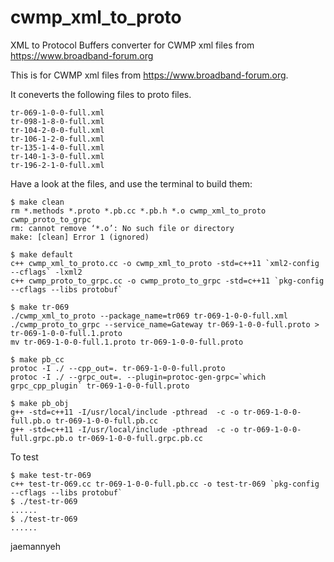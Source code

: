 # cwmp_xml_to_proto

XML to Protocol Buffers converter for CWMP xml files from https://www.broadband-forum.org

This is for CWMP xml files from https://www.broadband-forum.org.

It coneverts the following files to proto files.

    tr-069-1-0-0-full.xml
    tr-098-1-8-0-full.xml
    tr-104-2-0-0-full.xml
    tr-106-1-2-0-full.xml
    tr-135-1-4-0-full.xml
    tr-140-1-3-0-full.xml
    tr-196-2-1-0-full.xml

Have a look at the files, and use the terminal to build them:

    $ make clean
    rm *.methods *.proto *.pb.cc *.pb.h *.o cwmp_xml_to_proto cwmp_proto_to_grpc
    rm: cannot remove ‘*.o’: No such file or directory
    make: [clean] Error 1 (ignored)

    $ make default
    c++ cwmp_xml_to_proto.cc -o cwmp_xml_to_proto -std=c++11 `xml2-config --cflags` -lxml2
    c++ cwmp_proto_to_grpc.cc -o cwmp_proto_to_grpc -std=c++11 `pkg-config --cflags --libs protobuf`

    $ make tr-069
    ./cwmp_xml_to_proto --package_name=tr069 tr-069-1-0-0-full.xml
    ./cwmp_proto_to_grpc --service_name=Gateway tr-069-1-0-0-full.proto > tr-069-1-0-0-full.1.proto
    mv tr-069-1-0-0-full.1.proto tr-069-1-0-0-full.proto 

    $ make pb_cc
    protoc -I ./ --cpp_out=. tr-069-1-0-0-full.proto
    protoc -I ./ --grpc_out=. --plugin=protoc-gen-grpc=`which grpc_cpp_plugin` tr-069-1-0-0-full.proto

    $ make pb_obj
    g++ -std=c++11 -I/usr/local/include -pthread  -c -o tr-069-1-0-0-full.pb.o tr-069-1-0-0-full.pb.cc
    g++ -std=c++11 -I/usr/local/include -pthread  -c -o tr-069-1-0-0-full.grpc.pb.o tr-069-1-0-0-full.grpc.pb.cc
    
To test

    $ make test-tr-069
    c++ test-tr-069.cc tr-069-1-0-0-full.pb.cc -o test-tr-069 `pkg-config --cflags --libs protobuf`
    $ ./test-tr-069
    ......
    $ ./test-tr-069
    ......
    
jaemannyeh    

